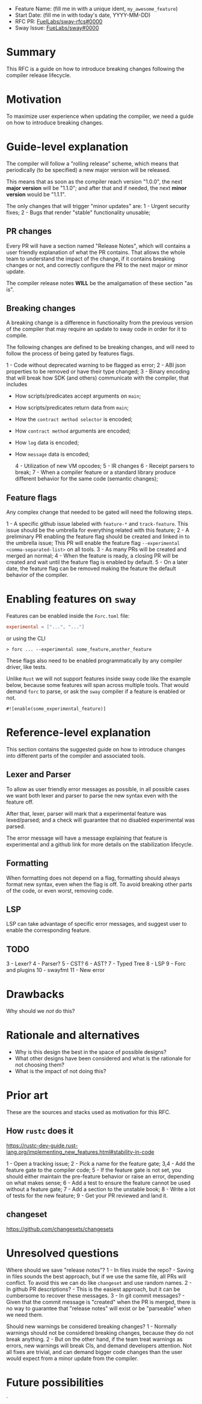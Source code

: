 - Feature Name: (fill me in with a unique ident, `my_awesome_feature`)
- Start Date: (fill me in with today's date, YYYY-MM-DD)
- RFC PR: [FuelLabs/sway-rfcs#0000](https://github.com/FuelLabs/sway-rfcs/pull/001)
- Sway Issue: [FueLabs/sway#0000](https://github.com/FuelLabs/sway/issues/001)

# Summary

[summary]: #summary

This RFC is a guide on how to introduce breaking changes following the compiler release lifecycle.

# Motivation

[motivation]: #motivation

To maximize user experience when updating the compiler, we need a guide on how to introduce breaking changes.

# Guide-level explanation

[guide-level-explanation]: #guide-level-explanation

The compiler will follow a "rolling release" scheme, which means that periodically (to be specified) a
new major version will be released.

This means that as soon as the compiler reach version "1.0.0", the next **major version** will be "1.1.0"; and
after that and if needed, the next **minor version** would be "1.1.1".

The only changes that will trigger "minor updates" are:
1 - Urgent security fixes;
2 - Bugs that render "stable" functionality unusable;

## PR changes

Every PR will have a section named "Release Notes", which will contains a user friendly explanation of what the PR contains.
That allows the whole team to understand the impact of the change, if it contains breaking changes or not, and correctly
configure the PR to the next major or minor update.

The compiler release notes **WILL** be the amalgamation of these section "as is".

## Breaking changes

A breaking change is a difference in functionality from the previous version of the compiler that may require an update to sway code in order for it to compile.

The following changes are defined to be breaking changes, and will need to follow the process of being gated by features flags.

1 - Code without deprecated warning to be flagged as error;
2 - ABI json properties to be removed or have their type changed;
3 - Binary encoding that will break how SDK (and others) communicate with the compiler, that includes

- How scripts/predicates accept arguments on `main`;
- How scripts/predicates return data from `main`;
- How the `contract method selector` is encoded;
- How `contract method` arguments are encoded;
- How `log` data is encoded;
- How `message` data is encoded;

  4 - Utilization of new VM opcodes;
  5 - IR changes
  6 - Receipt parsers to break;
  7 - When a compiler feature or a standard library produce different behavior for the same code (semantic changes);

## Feature flags

Any complex change that needed to be gated will need the following steps.

1 - A specific github issue labeled with `feature-*` and `track-feature`. This issue should be the umbrella for everything related with this feature;
2 - A preliminary PR enabling the feature flag should be created and linked in to the umbrella issue; This PR will enable the feature flag `--experimental <comma-separated-list>` on all tools.
3 - As many PRs will be created and merged an normal;
4 - When the feature is ready, a closing PR will be created and wait until the feature flag is enabled by default.
5 - On a later date, the feature flag can be removed making the feature the default behavior of the compiler.

# Enabling features on `sway`

Features can be enabled inside the `Forc.toml` file:

```toml
experimental = ["...", "..."]
```

or using the CLI

```
> forc ... --experimental some_feature,another_feature
```

These flags also need to be enabled programmatically by any compiler driver, like tests.

Unlike `Rust` we will not support features inside sway code like the example below, because some features will span across multiple tools. That would demand `forc` to parse, or ask the `sway` compiler if a feature is enabled or not.

```sway
#![enable(some_experimental_feature)]
```

# Reference-level explanation

[reference-level-explanation]: #reference-level-explanation

This section contains the suggested guide on how to introduce changes into different parts of the compiler and associated tools.

## Lexer and Parser

To allow as user friendly error messages as possible, in all possible cases we want both lexer and parser to parse the new syntax even with the feature off.

After that, lexer, parser will mark that a experimental feature was lexed/parsed; and a check will guarantee that no disabled experimental was parsed.

The error message will have a message explaining that feature is experimental and a github link for more details on the stabilization lifecycle.

## Formatting

When formatting does not depend on a flag, formatting should always format new syntax, even when the flag is off. To avoid breaking other parts of the code, or even worst, removing code.

## LSP

LSP can take advantage of specific error messages, and suggest user to enable the corresponding feature.

## TODO

3 - Lexer?
4 - Parser?
5 - CST?
6 - AST?
7 - Typed Tree
8 - LSP
9 - Forc and plugins
10 - swayfmt
11 - New error

# Drawbacks

[drawbacks]: #drawbacks

Why should we _not_ do this?

# Rationale and alternatives

[rationale-and-alternatives]: #rationale-and-alternatives

- Why is this design the best in the space of possible designs?
- What other designs have been considered and what is the rationale for not choosing them?
- What is the impact of not doing this?

# Prior art

[prior-art]: #prior-art

These are the sources and stacks used as motivation for this RFC.

## How `rustc` does it

https://rustc-dev-guide.rust-lang.org/implementing_new_features.html#stability-in-code

1 - Open a tracking issue;
2 - Pick a name for the feature gate;
3,4 - Add the feature gate to the compiler code;
5 - If the feature gate is not set, you should either maintain the pre-feature behavior or raise an error, depending on what makes sense;
6 - Add a test to ensure the feature cannot be used without a feature gate;
7 - Add a section to the unstable book;
8 - Write a lot of tests for the new feature;
9 - Get your PR reviewed and land it.

## changeset

https://github.com/changesets/changesets

# Unresolved questions

[unresolved-questions]: #unresolved-questions

Where should we save "release notes"?
1 - In files inside the repo? - Saving in files sounds the best approach, but if we use the same file, all PRs will conflict. To avoid this we can do like `changeset` and use random names.
2 - In github PR descriptions? - This is the easiest approach, but it can be cumbersome to recover these messages.
3 - In git commit messages? - Given that the commit message is "created" when the PR is merged, there is no way to guarantee that "release notes" will exist or be "parseable" when we need them.

Should new warnings be considered breaking changes?
1 - Normally warnings should not be considered breaking changes, because they do not break anything.
2 - But on the other hand, if the team treat warnings as errors, new warnings will break CIs, and demand
developers attention. Not all fixes are trivial, and can demand bigger code changes than the user would expect
from a minor update from the compiler.

# Future possibilities

[future-possibilities]: #future-possibilities

`
